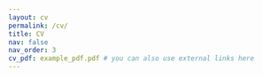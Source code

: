 ```yaml
---
layout: cv
permalink: /cv/
title: CV
nav: false
nav_order: 3
cv_pdf: example_pdf.pdf # you can also use external links here
---
```

